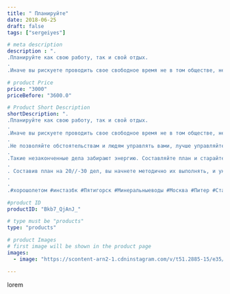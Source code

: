 ```yaml
---
title: " Планируйте"
date: 2018-06-25
draft: false
tags: ["sergeiyes"]

# meta description
description : ".
.Планируйте как свою работу, так и свой отдых.
.
.Иначе вы рискуете проводить свое свободное время не в том обществе, не с теми людьми и не так, как вам бы хо"

# product Price
price: "3000"
priceBefore: "3600.0"

# Product Short Description
shortDescription: ".
.Планируйте как свою работу, так и свой отдых.
.
.Иначе вы рискуете проводить свое свободное время не в том обществе, не с теми людьми и не так, как вам бы хотелось..
.
.Не позволяйте обстоятельствам и людям управлять вами, лучше управляйте своей жизнью и своим временем самостоятельно. И не накапливайте дел, зависших в воздухе.
.
.Такие незаконченные дела забирают энергию. Составляйте план и старайтесь его придерживаться. Тогда вы будете входить в состояние потока чисто технически.
.
. Составив план на 20//-30 дел, вы начнете методично их выполнять, и уже на 5//-7 деле вас охватит воодушевление, так как давно отложенные дела перестанут висеть камнем на вашей шее.
.
.
.#xорошолетом #инстазбк #Пятигорск #Минеральныеводы #Москва #Питер #Ставрополь #Сочи #Симферополь #Севастополь #СКФО #УФО #Анапа #Краснодар #Екатеринбург #Челябинск #Ессентуки #Железноводск #Кисловодск #бизнес #Ростовнадону #gruppazahvata #Нижнийновгород #sergeystar #nl_int #biznes #бизнесидея  #Волгоград #churslabs"

#product ID
productID: "Bkb7_QjAnJ_"

# type must be "products"
type: "products"

# product Images
# first image will be shown in the product page
images:
  - image: "https://scontent-arn2-1.cdninstagram.com/v/t51.2885-15/e35/36085588_195919991243617_3070846799972401152_n.jpg?se=7&tp=1&_nc_ht=scontent-arn2-1.cdninstagram.com&_nc_cat=101&_nc_ohc=6vEroQvl4ycAX-1uuiN&ccb=7-4&oh=0cbf080a42e9fb65f30ac7f66e762855&oe=60829920&_nc_sid=86f79a&ig_cache_key=MTgwOTMwMzUwNzE1NzgwNzc0Mw%3D%3D.2-ccb7-4"

---
```

lorem
